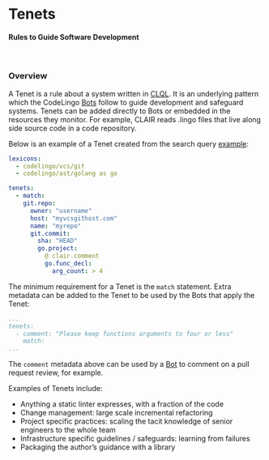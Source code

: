 # Tenets 
#### Rules to Guide Software Development

<br/>

### Overview
 
A Tenet is a rule about a system written in [CLQL](/clql). It is an underlying pattern which the CodeLingo [Bots](concepts/bots.md) follow to guide development and safeguard systems. Tenets can be added directly to Bots or embedded in the resources they monitor. For example, CLAIR reads .lingo files that live along side source code in a code repository.

Below is an example of a Tenet created from the search query [example](concepts/search.md):

```YAML
lexicons:
  - codelingo/vcs/git
  - codelingo/ast/golang as go

tenets:
  - match:
    git.repo:
      owner: "username"
      host: "myvcsgithost.com"
      name: "myrepo"
      git.commit:
        sha: "HEAD"
        go.project:
          @ clair.comment
          go.func_decl:
            arg_count: > 4
```

The minimum requirement for a Tenet is the `match` statement. Extra metadata can be added to the Tenet to be used by the Bots that apply the Tenet:

```YAML
...
tenets:
  - comment: "Please keep functions arguments to four or less"
    match:
...
```

The `comment` metadata above can be used by a [Bot](/concepts/bots.md) to comment on a pull request review, for example.

<!-- TODO(JENNA) Can you think of a visual representation/diagram to explain how bots, tenets and lexicons fit together/work? -->

<!-- [cascading Tenets] -->

<!--TODO(JENNA) If you could explain more about these examples for my own knowledge, that would be great! :) -->
 
Examples of Tenets include:
 
- Anything a static linter expresses, with a fraction of the code
- Change management: large scale incremental refactoring
- Project specific practices: scaling the tacit knowledge of senior engineers to the whole team
- Infrastructure specific guidelines / safeguards: learning from failures
- Packaging the author’s guidance with a library
